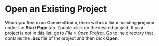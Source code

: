 # Open an Existing Project

When you first open GenomeStudio, there will be a list of existing projects under the **Start Page** tab. Double-click on the desired project. If your project is not in this list, go to *File > Open Project*. Go to the directory that contains the **.bsc** file of the project and then click **Open**.
